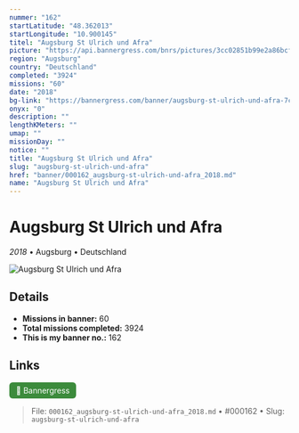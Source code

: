 ```yaml
---
nummer: "162"
startLatitude: "48.362013"
startLongitude: "10.900145"
titel: "Augsburg St Ulrich und Afra"
picture: "https://api.bannergress.com/bnrs/pictures/3cc02851b99e2a86bcf406a7e6bc63bd"
region: "Augsburg"
country: "Deutschland"
completed: "3924"
missions: "60"
date: "2018"
bg-link: "https://bannergress.com/banner/augsburg-st-ulrich-und-afra-7c19"
onyx: "0"
description: ""
lengthKMeters: ""
umap: ""
missionDay: ""
notice: ""
title: "Augsburg St Ulrich und Afra"
slug: "augsburg-st-ulrich-und-afra"
href: "banner/000162_augsburg-st-ulrich-und-afra_2018.md"
name: "Augsburg St Ulrich und Afra"
---
```

# Augsburg St Ulrich und Afra

*2018* • Augsburg • Deutschland

![Augsburg St Ulrich und Afra](https://api.bannergress.com/bnrs/pictures/3cc02851b99e2a86bcf406a7e6bc63bd)



## Details

- **Missions in banner:** 60
- **Total missions completed:** 3924
- **This is my banner no.:** 162





## Links
<a href="https://bannergress.com/banner/augsburg-st-ulrich-und-afra-7c19" target="_blank" style="display:inline-block;margin-right:8px;padding:6px 12px;background:#3c8b3c;color:#fff;text-decoration:none;border-radius:6px;">🔗 Bannergress</a>



> File: `000162_augsburg-st-ulrich-und-afra_2018.md` • #000162 • Slug: `augsburg-st-ulrich-und-afra`
